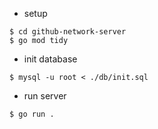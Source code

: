 - setup
```
$ cd github-network-server
$ go mod tidy
```

- init database
```
$ mysql -u root < ./db/init.sql
```

- run server
```
$ go run .
```